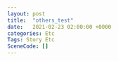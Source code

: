 ```yaml
---
layout: post
title:  "others_test"
date:   2021-02-23 02:00:00 +0000
categories: Etc
Tags: Story Etc
SceneCode: []
---
```

